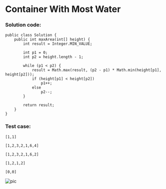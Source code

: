 # Container With Most Water
### Solution code:
```
public class Solution {
    public int maxArea(int[] height) {
        int result = Integer.MIN_VALUE;
        
        int p1 = 0;
        int p2 = height.length - 1;
        
        while (p1 < p2) {
            result = Math.max(result, (p2 - p1) * Math.min(height[p1], height[p2]));
            if (height[p1] < height[p2]) 
                p1++;
            else
                p2--;
        }
        
        return result;
    }
}
```

### Test case:
```
[1,1]
```
```
[1,2,3,2,1,6,4]
```
```
[1,2,3,2,1,6,2]
```
```
[1,2,1,2]
```
```
[0,0]
```

![pic](https://github.com/hpnhxxwn/cs501/blob/master/week2/%E5%B1%8F%E5%B9%95%E5%BF%AB%E7%85%A7%202017-06-11%20%E4%B8%8B%E5%8D%8811.14.46.png?raw=true)
